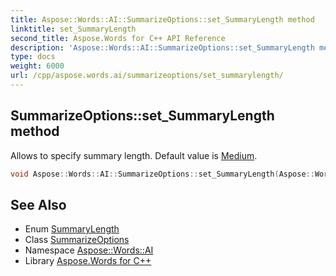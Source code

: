 ```yaml
---
title: Aspose::Words::AI::SummarizeOptions::set_SummaryLength method
linktitle: set_SummaryLength
second_title: Aspose.Words for C++ API Reference
description: 'Aspose::Words::AI::SummarizeOptions::set_SummaryLength method. Allows to specify summary length. Default value is Medium in C++.'
type: docs
weight: 6000
url: /cpp/aspose.words.ai/summarizeoptions/set_summarylength/
---
```

## SummarizeOptions::set_SummaryLength method


Allows to specify summary length. Default value is [Medium](../../summarylength/).

```cpp
void Aspose::Words::AI::SummarizeOptions::set_SummaryLength(Aspose::Words::AI::SummaryLength value)
```

## See Also

* Enum [SummaryLength](../../summarylength/)
* Class [SummarizeOptions](../)
* Namespace [Aspose::Words::AI](../../)
* Library [Aspose.Words for C++](../../../)
